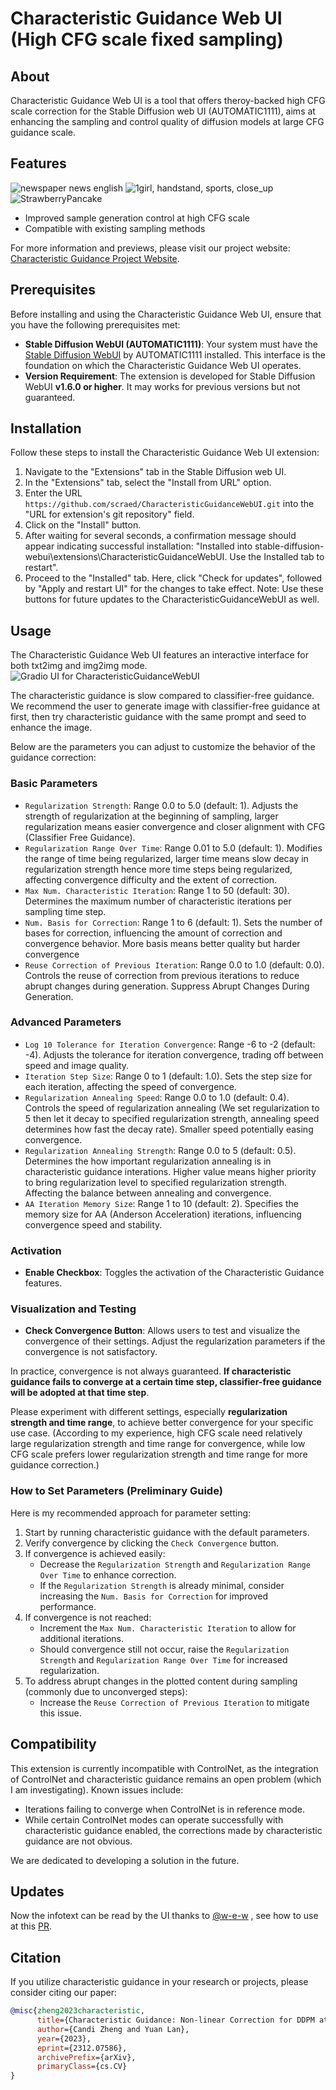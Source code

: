 # Characteristic Guidance Web UI (High CFG scale fixed sampling)

## About
Characteristic Guidance Web UI is a tool that offers theroy-backed high CFG scale correction for the Stable Diffusion web UI (AUTOMATIC1111), aims at enhancing the sampling and control quality of diffusion models at large CFG guidance scale.

## Features
![newspaper news english](https://github.com/scraed/CharacteristicGuidance/blob/master/static/images/newspaper%20news%20english.jpg?raw=true)
![1girl, handstand, sports, close_up](https://github.com/scraed/CharacteristicGuidance/blob/master/static/images/1girl%20handstand%20sports%20close_up.jpg?raw=true)
![StrawberryPancake](https://github.com/scraed/CharacteristicGuidance/blob/master/static/images/StrawberryPancake.jpg?raw=true)

- Improved sample generation control at high CFG scale
- Compatible with existing sampling methods

For more information and previews, please visit our project website: [Characteristic Guidance Project Website](https://scraed.github.io/CharacteristicGuidance/). 

## Prerequisites
Before installing and using the Characteristic Guidance Web UI, ensure that you have the following prerequisites met:

- **Stable Diffusion WebUI (AUTOMATIC1111)**: Your system must have the [Stable Diffusion WebUI](https://github.com/AUTOMATIC1111/stable-diffusion-webui) by AUTOMATIC1111 installed. This interface is the foundation on which the Characteristic Guidance Web UI operates.
- **Version Requirement**: The extension is developed for Stable Diffusion WebUI **v1.6.0 or higher**. It may works for previous versions but not guaranteed.

## Installation
Follow these steps to install the Characteristic Guidance Web UI extension:

1. Navigate to the "Extensions" tab in the Stable Diffusion web UI.
2. In the "Extensions" tab, select the "Install from URL" option.
3. Enter the URL `https://github.com/scraed/CharacteristicGuidanceWebUI.git` into the "URL for extension's git repository" field.
4. Click on the "Install" button.
5. After waiting for several seconds, a confirmation message should appear indicating successful installation: "Installed into stable-diffusion-webui\extensions\CharacteristicGuidanceWebUI. Use the Installed tab to restart".
6. Proceed to the "Installed" tab. Here, click "Check for updates", followed by "Apply and restart UI" for the changes to take effect. Note: Use these buttons for future updates to the CharacteristicGuidanceWebUI as well.

## Usage
The Characteristic Guidance Web UI features an interactive interface for both txt2img and img2img mode. 
![Gradio UI for CharacteristicGuidanceWebUI](https://github.com/scraed/CharacteristicGuidanceWebUI/blob/main/CHGextension_pic.PNG?raw=true)

The characteristic guidance is slow compared to classifier-free guidance. We recommend the user to generate image with classifier-free guidance at first, then try characteristic guidance with the same prompt and seed to enhance the image.

Below are the parameters you can adjust to customize the behavior of the guidance correction:

### Basic Parameters
- `Regularization Strength`: Range 0.0 to 5.0 (default: 1). Adjusts the strength of regularization at the beginning of sampling, larger regularization means easier convergence and closer alignment with CFG (Classifier Free Guidance).
- `Regularization Range Over Time`: Range 0.01 to 5.0 (default: 1). Modifies the range of time being regularized, larger time means slow decay in regularization strength hence more time steps being regularized, affecting convergence difficulty and the extent of correction.
- `Max Num. Characteristic Iteration`: Range 1 to 50 (default: 30). Determines the maximum number of characteristic iterations per sampling time step.
- `Num. Basis for Correction`: Range 1 to 6 (default: 1). Sets the number of bases for correction, influencing the amount of correction and convergence behavior. More basis means better quality but harder convergence
- `Reuse Correction of Previous Iteration`: Range 0.0 to 1.0 (default: 0.0). Controls the reuse of correction from previous iterations to reduce abrupt changes during generation. Suppress Abrupt Changes During Generation.

### Advanced Parameters
- `Log 10 Tolerance for Iteration Convergence`: Range -6 to -2 (default: -4). Adjusts the tolerance for iteration convergence, trading off between speed and image quality.
- `Iteration Step Size`: Range 0 to 1 (default: 1.0). Sets the step size for each iteration, affecting the speed of convergence.
- `Regularization Annealing Speed`: Range 0.0 to 1.0 (default: 0.4). Controls the speed of regularization annealing (We set regularization to 5 then let it decay to specified regularization strength, annealing speed determines how fast the decay rate). Smaller speed potentially easing convergence.
- `Regularization Annealing Strength`: Range 0.0 to 5 (default: 0.5). Determines the how important regularization annealing is in characteristic guidance interations. Higher value means higher priority to bring regularization level to specified regularization strength. Affecting the balance between annealing and convergence.
- `AA Iteration Memory Size`: Range 1 to 10 (default: 2). Specifies the memory size for AA (Anderson Acceleration) iterations, influencing convergence speed and stability.

### Activation
- **Enable Checkbox**: Toggles the activation of the Characteristic Guidance features.

### Visualization and Testing
- **Check Convergence Button**: Allows users to test and visualize the convergence of their settings. Adjust the regularization parameters if the convergence is not satisfactory.

In practice, convergence is not always guaranteed. **If characteristic guidance fails to converge at a certain time step, classifier-free guidance will be adopted at that time step**. 

Please experiment with different settings, especially **regularization strength and time range**, to achieve better convergence for your specific use case. (According to my experience, high CFG scale need relatively large regularization strength and time range for convergence, while low CFG scale prefers lower regularization strength and time range for more guidance correction.)

### How to Set Parameters (Preliminary Guide)
Here is my recommended approach for parameter setting:

1. Start by running characteristic guidance with the default parameters.
2. Verify convergence by clicking the `Check Convergence` button.
3. If convergence is achieved easily:
   - Decrease the `Regularization Strength` and `Regularization Range Over Time` to enhance correction.
   - If the `Regularization Strength` is already minimal, consider increasing the `Num. Basis for Correction` for improved performance.
4. If convergence is not reached:
   - Increment the `Max Num. Characteristic Iteration` to allow for additional iterations.
   - Should convergence still not occur, raise the `Regularization Strength` and `Regularization Range Over Time` for increased regularization.
5. To address abrupt changes in the plotted content during sampling (commonly due to unconverged steps):
   - Increase the `Reuse Correction of Previous Iteration` to mitigate this issue.


## Compatibility

This extension is currently incompatible with ControlNet, as the integration of ControlNet and characteristic guidance remains an open problem (which I am investigating).
Known issues include:
- Iterations failing to converge when ControlNet is in reference mode.
- While certain ControlNet modes can operate successfully with characteristic guidance enabled, the corrections made by characteristic guidance are not obvious.

We are dedicated to developing a solution in the future.

## Updates

Now the infotext can be read by the UI thanks to [@w-e-w](https://github.com/w-e-w) , see how to use at this [PR](https://github.com/scraed/CharacteristicGuidanceWebUI/pull/1). 

## Citation
If you utilize characteristic guidance in your research or projects, please consider citing our paper:
```bibtex
@misc{zheng2023characteristic,
      title={Characteristic Guidance: Non-linear Correction for DDPM at Large Guidance Scale},
      author={Candi Zheng and Yuan Lan},
      year={2023},
      eprint={2312.07586},
      archivePrefix={arXiv},
      primaryClass={cs.CV}
}


